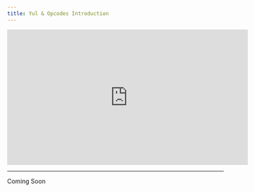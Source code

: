 ```yaml
---
title: Yul & Opcodes Introduction
---
```


<iframe width="560" height="315" src="https://www.youtube.com/embed/pq27L8XrgjI?si=BdTIeNJ5azmvv_wd" title="YouTube video player" frameborder="0" allow="accelerometer; autoplay; clipboard-write; encrypted-media; gyroscope; picture-in-picture; web-share" allowfullscreen></iframe>

---

Coming Soon
